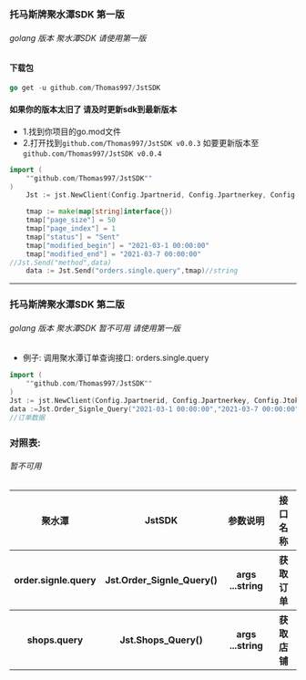 ### 托马斯牌聚水潭SDK 第一版
###### golang 版本 聚水潭SDK 请使用第一版
#### 下载包
```go
go get -u github.com/Thomas997/JstSDK
```
#### 如果你的版本太旧了 请及时更新sdk到最新版本
* 1.找到你项目的go.mod文件
* 2.打开找到``github.com/Thomas997/JstSDK v0.0.3`` 如要更新版本至 ``github.com/Thomas997/JstSDK v0.0.4``
```go 
import (
    ""github.com/Thomas997/JstSDK""
)
    Jst := jst.NewClient(Config.Jpartnerid, Config.Jpartnerkey, Config.Jtoken)

    tmap := make(map[string]interface{})
	tmap["page_size"] = 50
	tmap["page_index"] = 1
	tmap["status"] = "Sent"
	tmap["modified_begin"] = "2021-03-1 00:00:00"
	tmap["modified_end"] = "2021-03-7 00:00:00"
//Jst.Send("method",data)
	data := Jst.Send("orders.single.query",tmap)//string

```
------------------------------------------------------------
### 托马斯牌聚水潭SDK 第二版
###### golang 版本 聚水潭SDK 暂不可用  请使用第一版
* 例子:
调用聚水潭订单查询接口: orders.single.query
```go
import (
    ""github.com/Thomas997/JstSDK""
)
Jst := jst.NewClient(Config.Jpartnerid, Config.Jpartnerkey, Config.Jtoken)
data :=Jst.Order_Signle_Query("2021-03-1 00:00:00","2021-03-7 00:00:00")
//订单数据
```

### 对照表:
###### 暂不可用
<table>
        <tr>
            <th>聚水潭</th>
            <th>JstSDK</th>
            <th>参数说明</th>
            <th>接口名称</th>
        </tr>
        <tr>
            <th>order.signle.query</th>
            <th>Jst.Order_Signle_Query()</th>
            <th>args ...string</th>
            <th>获取订单</th>
        </tr>
         <tr>
            <th>shops.query</th>
            <th>Jst.Shops_Query()</th>
            <th>args ...string</th>
            <th>获取店铺</th>
</tr>
    </table>

